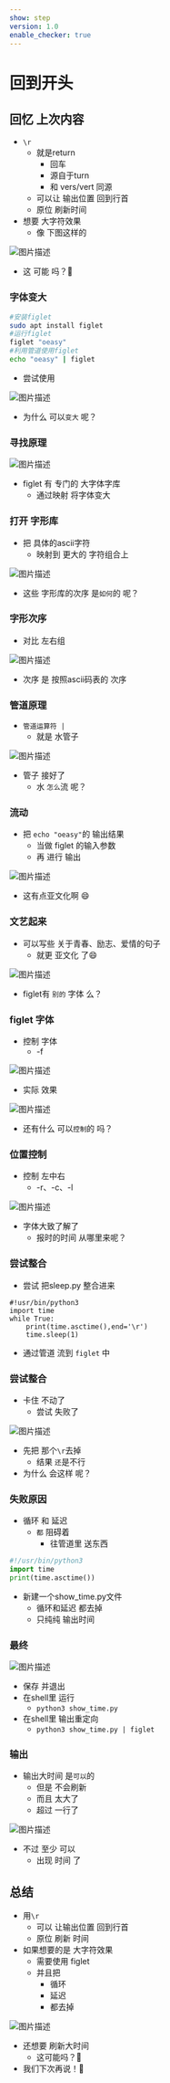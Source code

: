 ```yaml
---
show: step
version: 1.0
enable_checker: true
---
```


# 回到开头

## 回忆 上次内容
- `\r`
  - 就是return
	- 回车
	- 源自于turn
	- 和 vers/vert 同源
  - 可以让 输出位置 回到行首
  - 原位 刷新时间
- 想要 大字符效果
  - 像 下图这样的

![图片描述](https://doc.shiyanlou.com/courses/uid1190679-20221009-1665302645886)

- 这 可能 吗？🤔

### 字体变大

```bash
#安装figlet
sudo apt install figlet
#运行figlet
figlet "oeasy"
#利用管道使用figlet
echo "oeasy" | figlet
```

- 尝试使用

![图片描述](https://doc.shiyanlou.com/courses/uid1190679-20210306-1614987482170)

- 为什么 可以`变大` 呢？

### 寻找原理

![图片描述](https://doc.shiyanlou.com/courses/uid1190679-20221011-1665483411454)

- figlet 有 专门的 大字体字库
	- 通过映射 将字体变大

### 打开 字形库

- 把 具体的ascii字符
	- 映射到 更大的 字符组合上

![图片描述](https://doc.shiyanlou.com/courses/uid1190679-20220331-1648708095435)

- 这些 字形库的次序 是`如何`的 呢？

### 字形次序

- 对比 左右组

![图片描述](https://doc.shiyanlou.com/courses/uid1190679-20221011-1665483583285)

- 次序 是 按照ascii码表的 次序

### 管道原理

- `管道运算符 |` 
	- 就是 水管子

![图片描述](https://doc.shiyanlou.com/courses/uid1190679-20210224-1614171987291)

- 管子 接好了
	- 水 `怎么`流 呢？

### 流动

- 把 `echo "oeasy"`的 输出结果
	- 当做 figlet 的输入参数
	- 再 进行 输出

![图片描述](https://doc.shiyanlou.com/courses/uid1190679-20210306-1614987482170)

- 这有点亚文化啊 😄

### 文艺起来

- 可以写些 关于青春、励志、爱情的句子
	- 就更 亚文化 了😄

![图片描述](https://doc.shiyanlou.com/courses/uid1190679-20221011-1665484983717)

- figlet有 `别的` 字体 么？

### figlet 字体

- 控制 字体
	- -f 

![图片描述](https://doc.shiyanlou.com/courses/uid1190679-20221226-1672060594774)

- 实际 效果

![图片描述](https://doc.shiyanlou.com/courses/uid1190679-20221226-1672060616731)

- 还有什么 可以`控制`的 吗？

### 位置控制

- 控制 左中右
	- -r、-c、-l 

![图片描述](https://doc.shiyanlou.com/courses/uid1190679-20220211-1644546423440)

- 字体大致了解了
	- 报时的时间 从哪里来呢？

### 尝试整合

- 尝试 把sleep.py 整合进来

```python3
#!usr/bin/python3
import time
while True:
    print(time.asctime(),end='\r')
    time.sleep(1)
```

- 通过管道 流到 `figlet` 中

### 尝试整合

- 卡住 不动了
	- 尝试 失败了

![图片描述](https://doc.shiyanlou.com/courses/uid1190679-20230106-1673013086177)

- 先把 那个`\r`去掉
	- 结果 `还`是不行
- 为什么 会这样 呢？

### 失败原因
- 循环 和 延迟
	- `都` 阻碍着 
		- 往管道里 送东西

```python
#!/usr/bin/python3
import time
print(time.asctime())
```

- 新建一个show_time.py文件
	- 循环和延迟 都去掉
	- 只纯纯 输出时间

### 最终

![图片描述](https://doc.shiyanlou.com/courses/uid1190679-20220408-1649408434003)

- 保存 并退出
- 在shell里 运行
	- `python3 show_time.py`
- 在shell里 输出重定向
	- `python3 show_time.py | figlet`

### 输出

- 输出大时间 是`可以`的
	- 但是 不会刷新
	- 而且 太大了
	- 超过 一行了

![图片描述](https://doc.shiyanlou.com/courses/uid1190679-20220211-1644546361651)

- 不过 至少 可以
	- 出现 时间 了

## 总结

- 用`\r`
  - 可以 让输出位置 回到行首
  - 原位 刷新 时间
- 如果想要的是 大字符效果
  - 需要使用 figlet
  - 并且把
	- 循环
	- 延迟
	- 都去掉

![图片描述](https://doc.shiyanlou.com/courses/uid1190679-20221009-1665302645886)

- 还想要 刷新大时间
	- 这可能吗？🤔
- 我们下次再说！👋
